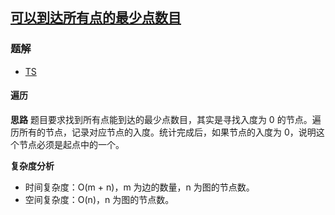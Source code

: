 ## [可以到达所有点的最少点数目](https://leetcode-cn.com/problems/minimum-number-of-vertices-to-reach-all-nodes/)
### 题解
+ [TS](../../ts/1664/1557.ts)

#### 遍历
**思路**
题目要求找到所有点能到达的最少点数目，其实是寻找入度为 0 的节点。遍历所有的节点，记录对应节点的入度。统计完成后，如果节点的入度为 0，说明这个节点必须是起点中的一个。

**复杂度分析**
+ 时间复杂度：O(m + n)，m 为边的数量，n 为图的节点数。
+ 空间复杂度：O(n)，n 为图的节点数。